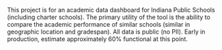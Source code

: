 This project is for an academic data dashboard for Indiana Public Schools (including charter schools). The primary utility of the tool is the ability to compare the academic performance of similar schools (similar in geographic location and gradespan). All data is public (no PII). Early in production, estimate approximately 60% functional at this point.
